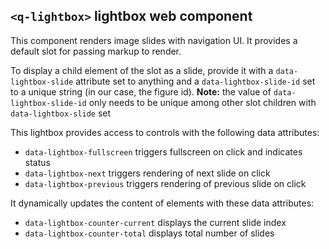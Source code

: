 ## `<q-lightbox>` lightbox web component

This component renders image slides with navigation UI. It provides a default slot for passing markup to render.

To display a child element of the slot as a slide, provide it with a `data-lightbox-slide` attribute set to anything and a `data-lightbox-slide-id`
set to a unique string (in our case, the figure id). **Note:** the value of `data-lightbox-slide-id` only needs to be unique among other slot children with `data-lightbox-slide` set

This lightbox provides access to controls with the following data attributes:
- `data-lightbox-fullscreen` triggers fullscreen on click and indicates status
- `data-lightbox-next` triggers rendering of next slide on click
- `data-lightbox-previous` triggers rendering of previous slide on click

It dynamically updates the content of elements with these data attributes:
- `data-lightbox-counter-current` displays the current slide index
- `data-lightbox-counter-total` displays total number of slides
